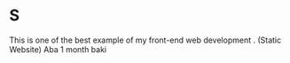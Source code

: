 # S
This is one of the best example of my front-end web development . (Static Website) 
Aba 1 month baki


